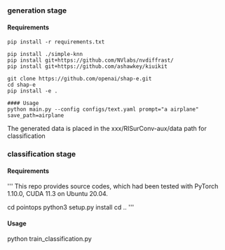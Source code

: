 ### generation stage

#### Requirements
```
pip install -r requirements.txt

pip install ./simple-knn
pip install git+https://github.com/NVlabs/nvdiffrast/
pip install git+https://github.com/ashawkey/kiuikit

git clone https://github.com/openai/shap-e.git
cd shap-e
pip install -e .

#### Usage
python main.py --config configs/text.yaml prompt="a airplane" save_path=airplane

```
The generated data is placed in the xxx/RISurConv-aux/data path for classification

### classification stage
#### Requirements
'''
This repo provides source codes, which had been tested with PyTorch 1.10.0, CUDA 11.3 on Ubuntu 20.04.

cd pointops
python3 setup.py install
cd ..
'''
#### Usage
python train_classification.py 